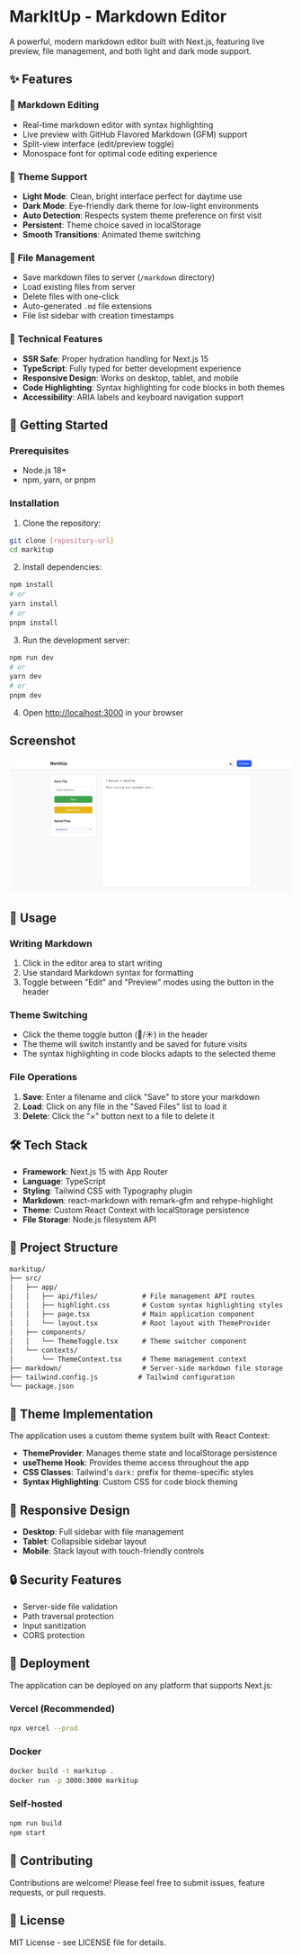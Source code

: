 # MarkItUp - Markdown Editor

A powerful, modern markdown editor built with Next.js, featuring live preview, file management, and both light and dark mode support.

## ✨ Features

### 📝 **Markdown Editing**
- Real-time markdown editor with syntax highlighting
- Live preview with GitHub Flavored Markdown (GFM) support
- Split-view interface (edit/preview toggle)
- Monospace font for optimal code editing experience

### 🎨 **Theme Support**
- **Light Mode**: Clean, bright interface perfect for daytime use
- **Dark Mode**: Eye-friendly dark theme for low-light environments
- **Auto Detection**: Respects system theme preference on first visit
- **Persistent**: Theme choice saved in localStorage
- **Smooth Transitions**: Animated theme switching

### 💾 **File Management**
- Save markdown files to server (`/markdown` directory)
- Load existing files from server
- Delete files with one-click
- Auto-generated `.md` file extensions
- File list sidebar with creation timestamps

### 🔧 **Technical Features**
- **SSR Safe**: Proper hydration handling for Next.js 15
- **TypeScript**: Fully typed for better development experience
- **Responsive Design**: Works on desktop, tablet, and mobile
- **Code Highlighting**: Syntax highlighting for code blocks in both themes
- **Accessibility**: ARIA labels and keyboard navigation support

## 🚀 Getting Started

### Prerequisites
- Node.js 18+ 
- npm, yarn, or pnpm

### Installation

1. Clone the repository:
```bash
git clone [repository-url]
cd markitup
```

2. Install dependencies:
```bash
npm install
# or
yarn install
# or
pnpm install
```

3. Run the development server:
```bash
npm run dev
# or
yarn dev
# or
pnpm dev
```

4. Open [http://localhost:3000](http://localhost:3000) in your browser

## Screenshot

![Screenshot](./ss.jpg)

## 🎯 Usage

### Writing Markdown
1. Click in the editor area to start writing
2. Use standard Markdown syntax for formatting
3. Toggle between "Edit" and "Preview" modes using the button in the header

### Theme Switching
- Click the theme toggle button (🌙/☀️) in the header
- The theme will switch instantly and be saved for future visits
- The syntax highlighting in code blocks adapts to the selected theme

### File Operations
1. **Save**: Enter a filename and click "Save" to store your markdown
2. **Load**: Click on any file in the "Saved Files" list to load it
3. **Delete**: Click the "×" button next to a file to delete it

## 🛠 Tech Stack

- **Framework**: Next.js 15 with App Router
- **Language**: TypeScript
- **Styling**: Tailwind CSS with Typography plugin
- **Markdown**: react-markdown with remark-gfm and rehype-highlight
- **Theme**: Custom React Context with localStorage persistence
- **File Storage**: Node.js filesystem API

## 📁 Project Structure

```
markitup/
├── src/
│   ├── app/
│   │   ├── api/files/           # File management API routes
│   │   ├── highlight.css        # Custom syntax highlighting styles
│   │   ├── page.tsx             # Main application component
│   │   └── layout.tsx           # Root layout with ThemeProvider
│   ├── components/
│   │   └── ThemeToggle.tsx      # Theme switcher component
│   └── contexts/
│       └── ThemeContext.tsx     # Theme management context
├── markdown/                    # Server-side markdown file storage
├── tailwind.config.js          # Tailwind configuration
└── package.json
```

## 🎨 Theme Implementation

The application uses a custom theme system built with React Context:

- **ThemeProvider**: Manages theme state and localStorage persistence
- **useTheme Hook**: Provides theme access throughout the app
- **CSS Classes**: Tailwind's `dark:` prefix for theme-specific styles
- **Syntax Highlighting**: Custom CSS for code block theming

## 📱 Responsive Design

- **Desktop**: Full sidebar with file management
- **Tablet**: Collapsible sidebar layout
- **Mobile**: Stack layout with touch-friendly controls

## 🔒 Security Features

- Server-side file validation
- Path traversal protection
- Input sanitization
- CORS protection

## 🚀 Deployment

The application can be deployed on any platform that supports Next.js:

### Vercel (Recommended)
```bash
npx vercel --prod
```

### Docker
```bash
docker build -t markitup .
docker run -p 3000:3000 markitup
```

### Self-hosted
```bash
npm run build
npm start
```

## 🤝 Contributing

Contributions are welcome! Please feel free to submit issues, feature requests, or pull requests.

## 📄 License

MIT License - see LICENSE file for details.
